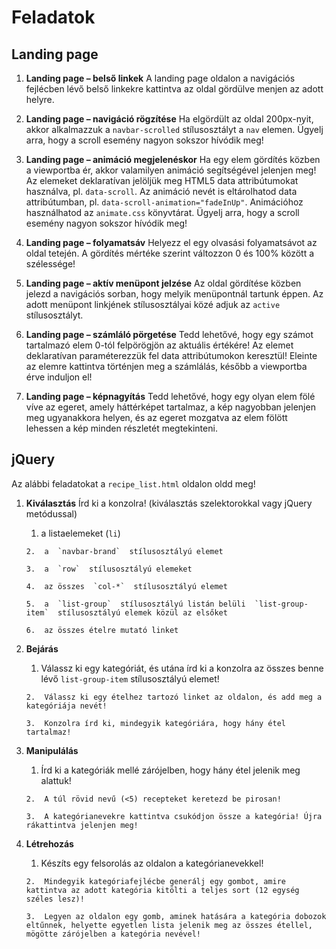 # Feladatok

## Landing page
1.  **Landing page – belső linkek**  A landing page oldalon a navigációs fejlécben lévő belső linkekre kattintva az oldal gördülve menjen az adott helyre.
    
2.  **Landing page – navigáció rögzítése**  Ha elgördült az oldal 200px-nyit, akkor alkalmazzuk a  `navbar-scrolled`  stílusosztályt a  `nav`  elemen. Ügyelj arra, hogy a scroll esemény nagyon sokszor hívódik meg!
    
3.  **Landing page – animáció megjelenéskor**  Ha egy elem gördítés közben a viewportba ér, akkor valamilyen animáció segítségével jelenjen meg! Az elemeket deklaratívan jelöljük meg HTML5 data attribútumokat használva, pl.  `data-scroll`. Az animáció nevét is eltárolhatod data attribútumban, pl.  `data-scroll-animation="fadeInUp"`. Animációhoz használhatod az  `animate.css`  könyvtárat. Ügyelj arra, hogy a scroll esemény nagyon sokszor hívódik meg!
    
4.  **Landing page – folyamatsáv**  Helyezz el egy olvasási folyamatsávot az oldal tetején. A gördítés mértéke szerint változzon 0 és 100% között a szélessége!
    
5.  **Landing page – aktív menüpont jelzése**  Az oldal gördítése közben jelezd a navigációs sorban, hogy melyik menüpontnál tartunk éppen. Az adott menüpont linkjének stílusosztályai közé adjuk az  `active`  stílusosztályt.
    
6.  **Landing page – számláló pörgetése**  Tedd lehetővé, hogy egy számot tartalmazó elem 0-tól felpörögjön az aktuális értékére! Az elemet deklaratívan paraméterezzük fel data attribútumokon keresztül! Eleinte az elemre kattintva történjen meg a számlálás, később a viewportba érve induljon el!
    
7.  **Landing page – képnagyítás**  Tedd lehetővé, hogy egy olyan elem fölé víve az egeret, amely háttérképet tartalmaz, a kép nagyobban jelenjen meg ugyanakkora helyen, és az egeret mozgatva az elem fölött lehessen a kép minden részletét megtekinteni.

## jQuery


Az alábbi feladatokat a  `recipe_list.html`  oldalon oldd meg!

1.  **Kiválasztás**  Írd ki a konzolra! (kiválasztás szelektorokkal vagy jQuery metódussal)
	   1.  a listaelemeket (`li`)
        
        2.  a  `navbar-brand`  stílusosztályú elemet
        
        3.  a  `row`  stílusosztályú elemeket
        
        4.  az összes  `col-*`  stílusosztályú elemet
        
        5.  a  `list-group`  stílusosztályú listán belüli  `list-group-item`  stílusosztályú elemek közül az elsőket
        
        6.  az összes ételre mutató linket
2.  **Bejárás**
      1.  Válassz ki egy kategóriát, és utána írd ki a konzolra az összes benne lévő  `list-group-item`  stílusosztályú elemet!
        
        2.  Válassz ki egy ételhez tartozó linket az oldalon, és add meg a kategóriája nevét!
        
        3.  Konzolra írd ki, mindegyik kategóriára, hogy hány étel tartalmaz!
3.  **Manipulálás**
      1.  Írd ki a kategóriák mellé zárójelben, hogy hány étel jelenik meg alattuk!
        
        2.  A túl rövid nevű (<5) recepteket keretezd be pirosan!
        
        3.  A kategórianevekre kattintva csukódjon össze a kategória! Újra rákattintva jelenjen meg!
4.  **Létrehozás**
       1.  Készíts egy felsorolás az oldalon a kategórianevekkel!
        
        2.  Mindegyik kategóriafejlécbe generálj egy gombot, amire kattintva az adott kategória kitölti a teljes sort (12 egység széles lesz)!
        
        3.  Legyen az oldalon egy gomb, aminek hatására a kategória dobozok eltűnnek, helyette egyetlen lista jelenik meg az összes étellel, mögötte zárójelben a kategória nevével!